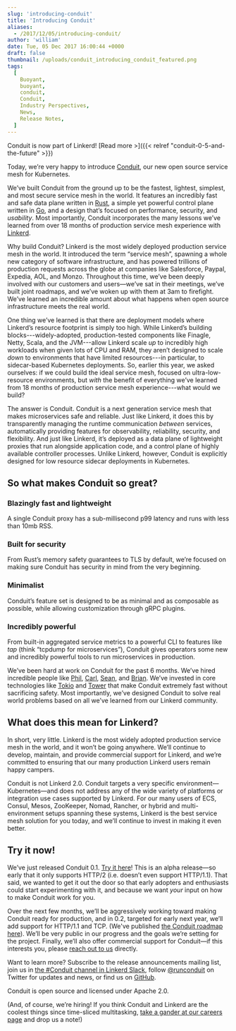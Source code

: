 ```yaml
---
slug: 'introducing-conduit'
title: 'Introducing Conduit'
aliases:
  - /2017/12/05/introducing-conduit/
author: 'william'
date: Tue, 05 Dec 2017 16:00:44 +0000
draft: false
thumbnail: /uploads/conduit_introducing_conduit_featured.png
tags:
  [
    Buoyant,
    buoyant,
    conduit,
    Conduit,
    Industry Perspectives,
    News,
    Release Notes,
  ]
---
```


Conduit is now part of Linkerd! [Read more >]({{< relref "conduit-0-5-and-the-future" >}})

Today, we’re very happy to introduce [Conduit](http://conduit.io), our new open source service mesh for Kubernetes.

We’ve built Conduit from the ground up to be the fastest, lightest, simplest, and most secure service mesh in the world. It features an incredibly fast and safe data plane written in [Rust](https://www.rust-lang.org/), a simple yet powerful control plane written in [Go](https://golang.org/), and a design that’s focused on performance, security, and _usability_. Most importantly, Conduit incorporates the many lessons we’ve learned from over 18 months of production service mesh experience with [Linkerd](https://linkerd.io).

Why build Conduit? Linkerd is the most widely deployed production service mesh in the world. It introduced the term “service mesh”, spawning a whole new category of software infrastructure, and has powered trillions of production requests across the globe at companies like Salesforce, Paypal, Expedia, AOL, and Monzo. Throughout this time, we’ve been deeply involved with our customers and users—we’ve sat in their meetings, we’ve built joint roadmaps, and we’ve woken up with them at 3am to firefight. We’ve learned an incredible amount about what happens when open source infrastructure meets the real world.

One thing we’ve learned is that there are deployment models where Linkerd’s resource footprint is simply too high. While Linkerd’s building blocks---widely-adopted, production-tested components like Finagle, Netty, Scala, and the JVM---allow Linkerd scale _up_ to incredibly high workloads when given lots of CPU and RAM, they aren’t designed to scale _down_ to environments that have limited resources---in particular, to sidecar-based Kubernetes deployments. So, earlier this year, we asked ourselves: if we could build the ideal service mesh, focused on ultra-low-resource environments, but _with_ the benefit of everything we’ve learned from 18 months of production service mesh experience---what would we build?

The answer is Conduit. Conduit is a next generation service mesh that makes microservices safe and reliable. Just like Linkerd, it does this by transparently managing the runtime communication _between_ services, automatically providing features for observability, reliability, security, and flexibility. And just like Linkerd, it’s deployed as a data plane of lightweight proxies that run alongside application code, and a control plane of highly available controller processes. Unlike Linkerd, however, Conduit is explicitly designed for low resource sidecar deployments in Kubernetes.

## So what makes Conduit so great?

### **Blazingly fast and lightweight**

A single Conduit proxy has a sub-millisecond p99 latency and runs with less than 10mb RSS.

### **Built for security**

From Rust’s memory safety guarantees to TLS by default, we’re focused on making sure Conduit has security in mind from the very beginning.

### **Minimalist**

Conduit’s feature set is designed to be as minimal and as composable as possible, while allowing customization through gRPC plugins.

### **Incredibly powerful**

From built-in aggregated service metrics to a powerful CLI to features like _tap_ (think “tcpdump for microservices”), Conduit gives operators some new and incredibly powerful tools to run microservices in production.

We’ve been hard at work on Conduit for the past 6 months. We’ve hired incredible people like [Phil](http://philcalcado.com/), [Carl](https://github.com/carllerche), [Sean](http://seanmonstar.com), and [Brian](https://briansmith.org). We’ve invested in core technologies like [Tokio](https://github.com/tokio-rs/tokio) and [Tower](http://github.com/tower-rs/tower) that make Conduit extremely fast without sacrificing safety. Most importantly, we’ve designed Conduit to solve real world problems based on all we’ve learned from our Linkerd community.

## What does this mean for Linkerd?

In short, very little. Linkerd is the most widely adopted production service mesh in the world, and it won’t be going anywhere. We’ll continue to develop, maintain, and provide commercial support for Linkerd, and we’re committed to ensuring that our many production Linkerd users remain happy campers.

Conduit is not Linkerd 2.0. Conduit targets a very specific environment—Kubernetes—and does not address any of the wide variety of platforms or integration use cases supported by Linkerd. For our many users of ECS, Consul, Mesos, ZooKeeper, Nomad, Rancher, or hybrid and multi-environment setups spanning these systems, Linkerd is the best service mesh solution for you today, and we’ll continue to invest in making it even better.

## Try it now!

We’ve just released Conduit 0.1. [Try it here](https://conduit.io)! This is an alpha release—so early that it only supports HTTP/2 (i.e. doesn’t even support HTTP/1.1). That said, we wanted to get it out the door so that early adopters and enthusiasts could start experimenting with it, and because we want _your_ input on how to make Conduit work for you.

Over the next few months, we’ll be aggressively working toward making Conduit ready for production, and in 0.2, targeted for early next year, we’ll add support for HTTP/1.1 and TCP. (We've published [the Conduit roadmap here](https://conduit.io/roadmap/)). We’ll be very public in our progress and the goals we’re setting for the project. Finally, we’ll also offer commercial support for Conduit—if this interests you, please [reach out to us](mailto:hello@buoyant.io) directly.

Want to learn more? Subscribe to the release announcements mailing list, join us in [the #Conduit channel in Linkerd Slack](http://slack.linkerd.io), follow [@runconduit](https://twitter.com/runconduit) on Twitter for updates and news, or find us on [GitHub](https://github.com/runconduit).

Conduit is open source and licensed under Apache 2.0.

(And, of course, we’re hiring! If you think Conduit and Linkerd are the coolest things since time-sliced multitasking, [take a gander at our careers page](http://buoyant.io/careers) and drop us a note!)
